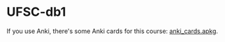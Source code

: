 # UFSC-db1

If you use Anki, there's some Anki cards for this course: [anki_cards.apkg](anki_cards.apkg).
